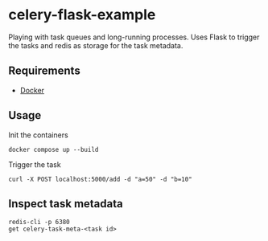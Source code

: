 # celery-flask-example
Playing with task queues and long-running processes. Uses Flask to trigger the tasks and redis as storage for the task metadata.

## Requirements
- [Docker](https://docs.docker.com/get-docker/)


## Usage
Init the containers
```
docker compose up --build
```
Trigger the task
```
curl -X POST localhost:5000/add -d "a=50" -d "b=10"
```

## Inspect task metadata
```
redis-cli -p 6380
get celery-task-meta-<task id>
```

